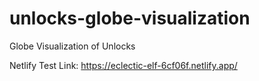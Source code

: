 # unlocks-globe-visualization
Globe Visualization of Unlocks

Netlify Test Link: https://eclectic-elf-6cf06f.netlify.app/
